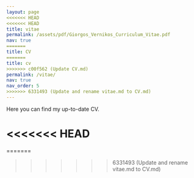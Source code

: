 ```yaml
---
layout: page
<<<<<<< HEAD
<<<<<<< HEAD
title: vitae
permalink: /assets/pdf/Giorgos_Vernikos_Curriculum_Vitae.pdf
nav: true
=======
title: CV
=======
title: cv
>>>>>>> c00f562 (Update CV.md)
permalink: /vitae/
nav: true
nav_order: 5
>>>>>>> 6331493 (Update and rename vitae.md to CV.md)
---
```


Here you can find my up-to-date CV.


<<<<<<< HEAD
=======
=======
>>>>>>> 6331493 (Update and rename vitae.md to CV.md)

